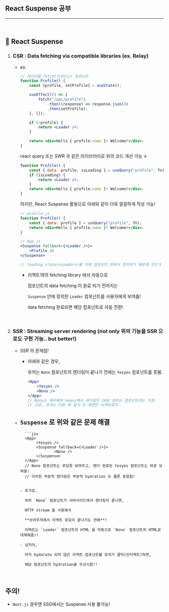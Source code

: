 ## React Suspense 공부

<hr>

<br>

## 🍎 React Suspense

1. ### CSR : Data fetching via compatible libraries (ex. Relay)

   - ex.

     ```jsx
     // 데이터를 fetch(가져오는) 컴포넌트
     function Profile() {
         const [profile, setProfile] = useState();
     
         useEffect(() => {
             fetch("/api/profile")
                 .then((response) => response.json())
                 .then(setProfile);
         }, []);
     
         if (!profile) {
             return <Loader />;
         }
     
         return <div>Hello { profile.name }! Welcome!</div>;
     }
     ```

     react query 또는 SWR 과 같은 라이브러리로 위의 코드 개선 가능 ↓

     ```jsx
     function Profile() {
         const { data: profile, isLoading } = useQuery("profile", fn);
         if (isLoading) {
             return <Loader />;
         }
         return <div>Hello { profile.name }! Welcome!</div>;
     }
     ```

     하지만, React Suspense 활용으로 아래와 같이 더욱 깔끔하게 작성 가능!

     ```jsx
     // profile.js
     function Profile() {
         const { data: profile } = useQuery("profile", fn);
         return <div>Hello { profile.name }! Welcome!</div>;
     }
     
     // App.js
     <Suspense fallback={<Loader />}>
         <Profile />
     </Suspense>
     
     // loading state(<Loader>)를 아예 컴포넌트 밖에서 관리하기 때문에 코드가 훨씬 직관적!
     ```

     - 리액트18의 fetching library 에서 자동으로

       컴포넌트의 data fetching 이 완료 되기 전까지는

       `Suspense` 안에 정의한 `Loader` 컴포넌트를 사용자에게 보여줌!

       data fetching 완료되면 해당 컴포넌트로 자동 전환!

       <br>

2. ### SSR : Streaming server rendering (not only 위의 기능을 SSR 으로도 구현 가능.. but better!)

   - SSR 의 문제점!

     - 아래와 같은 경우,

       유저는 `Nono` 컴포넌트의 렌더링이 끝나기 전에는 `Yesyes` 컴포넌트를 못봄.

       ```jsx
       <App>
           <Yesyes />
           <Nono />
       </App>
       // Nono는 매우매우 heavy해서 렌더링이 10분 걸리는 컴포넌트라는 가정.
       // 고로, 유저는 CSR 와 같이 빈 화면만 보게되겠지..
       ```

   - ## `Suspense` 로 위와 같은 문제 해결

     ```
       ```jsx
       <App> 
       		<Yesyes /> 
       		<Suspense fallback={<Loader />}> 
       				<Nono /> 
       		</Suspense>
       </App>
       // Nono 컴포넌트는 로딩창 보여주고, 렌더 완료된 Yesyes 컴포넌트는 바로 보여줌!
       // 이러한 부분적 렌더링은 부분적 hydration 도 물론 포함됨!
       ```
     ```

     - 추가로,

       위의 `Nono` 컴포넌트가 서버사이드에서 렌더링이 끝나면,

       HTTP stream 을 사용해서

       **브라우저에서 리액트 로딩이 끝나기도 전에**!

       리액트는 `Loader` 컴포넌트의 HTML 을 자동으로 `Nono` 컴포넌트의 HTML로 대체해줌!!

     - 심지어,

       아직 hydarate 되지 않은 리액트 컴포넌트를 유저가 클릭(인터렉트)하면,

       해당 컴포넌트의 hydration을 우선시함!!

<br>

## 주의!

- `Next.js` 경우엔 SSG에서는 Suspense 사용 불가능!